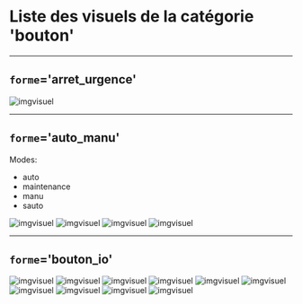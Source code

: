 
# Liste des visuels de la catégorie 'bouton'

---
## `forme`='arret_urgence'

![imgvisuel](https://svn.abls-habitat.fr/repo/Watchdog/prod/Watchdogd/IHM/img/arret_urgence.png)

---
## `forme`='auto_manu'

Modes:

* auto
* maintenance
* manu
* sauto

![imgvisuel](https://svn.abls-habitat.fr/repo/Watchdog/prod/Watchdogd/IHM/img/auto_manu_auto.svg)
![imgvisuel](https://svn.abls-habitat.fr/repo/Watchdog/prod/Watchdogd/IHM/img/auto_manu_maintenance.svg)
![imgvisuel](https://svn.abls-habitat.fr/repo/Watchdog/prod/Watchdogd/IHM/img/auto_manu_manu.svg)
![imgvisuel](https://svn.abls-habitat.fr/repo/Watchdog/prod/Watchdogd/IHM/img/auto_manu_sauto.svg)

---
## `forme`='bouton_io'

![imgvisuel](https://svn.abls-habitat.fr/repo/Watchdog/prod/Watchdogd/IHM/img/bouton_io_white.png)
![imgvisuel](https://svn.abls-habitat.fr/repo/Watchdog/prod/Watchdogd/IHM/img/bouton_io_lightblue.png)
![imgvisuel](https://svn.abls-habitat.fr/repo/Watchdog/prod/Watchdogd/IHM/img/bouton_io_blue.png)
![imgvisuel](https://svn.abls-habitat.fr/repo/Watchdog/prod/Watchdogd/IHM/img/bouton_io_darkgreen.png)
![imgvisuel](https://svn.abls-habitat.fr/repo/Watchdog/prod/Watchdogd/IHM/img/bouton_io_gray.png)
![imgvisuel](https://svn.abls-habitat.fr/repo/Watchdog/prod/Watchdogd/IHM/img/bouton_io_green.png)
![imgvisuel](https://svn.abls-habitat.fr/repo/Watchdog/prod/Watchdogd/IHM/img/bouton_io_orange.png)
![imgvisuel](https://svn.abls-habitat.fr/repo/Watchdog/prod/Watchdogd/IHM/img/bouton_io_red.png)
![imgvisuel](https://svn.abls-habitat.fr/repo/Watchdog/prod/Watchdogd/IHM/img/bouton_io_yellow.png)
![imgvisuel](https://svn.abls-habitat.fr/repo/Watchdog/prod/Watchdogd/IHM/img/bouton_io_black.png)


